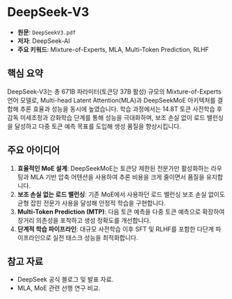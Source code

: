 # DeepSeek-V3

- **원문**: `DeepSeekV3.pdf`
- **저자**: DeepSeek-AI
- **주요 키워드**: Mixture-of-Experts, MLA, Multi-Token Prediction, RLHF

## 핵심 요약

DeepSeek-V3는 총 671B 파라미터(토큰당 37B 활성) 규모의 Mixture-of-Experts 언어 모델로, Multi-head Latent Attention(MLA)과 DeepSeekMoE 아키텍처를 결합해 추론 효율과 성능을 동시에 높였습니다. 학습 과정에서는 14.8T 토큰 사전학습 후 감독 미세조정과 강화학습 단계를 통해 성능을 극대화하며, 보조 손실 없이 로드 밸런싱을 달성하고 다중 토큰 예측 목표를 도입해 생성 품질을 향상시킵니다.

## 주요 아이디어

1. **효율적인 MoE 설계**: DeepSeekMoE는 토큰당 제한된 전문가만 활성화하는 라우팅과 MLA 기반 압축 어텐션을 사용하여 추론 비용을 크게 줄이면서 품질을 유지합니다.
2. **보조 손실 없는 로드 밸런싱**: 기존 MoE에서 사용하던 로드 밸런싱 보조 손실 없이도 균형 잡힌 전문가 사용을 달성해 안정적 학습을 구현합니다.
3. **Multi-Token Prediction (MTP)**: 다음 토큰 예측을 다중 토큰 예측으로 확장하여 장거리 의존성을 포착하고 생성 정확도를 개선합니다.
4. **단계적 학습 파이프라인**: 대규모 사전학습 이후 SFT 및 RLHF를 포함한 다단계 파이프라인으로 실전 태스크 성능을 최적화합니다.

## 참고 자료

- DeepSeek 공식 블로그 및 발표 자료.
- MLA, MoE 관련 선행 연구 비교.
